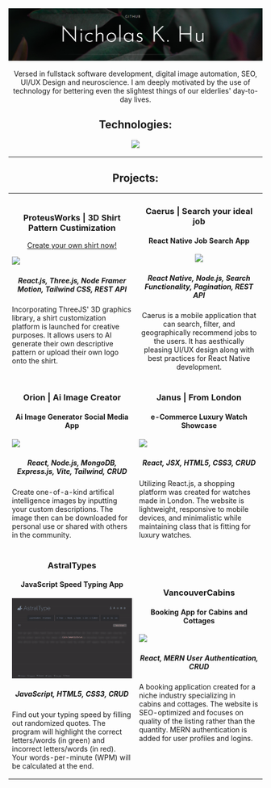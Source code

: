 <link rel="stylesheet" type="text/css" href="style.html">
<img src='GitHub Banner.png' alt="banner"></img>
<p align="center">Versed in fullstack software development, digital image automation, SEO, UI/UX Design and neuroscience. I am deeply motivated by the use of technology for bettering even the slightest things of our elderlies' day-to-day lives.</p>

<h2 align="center">Technologies:</h2>
<p align="center">
  <a href="https://skillicons.dev">
    <img src="https://skillicons.dev/icons?i=javascript,typescript,py,java,react,vue,angular,tailwind,mongodb,express,nodejs,mysql,postgresql,threejs&theme=light" />
  </a>
</p>

---

<h2 align="center">Projects:</h2>

<table>
  <tr>
    <td width="50%">
     <div class="item">
       <h3 align="center">ProteusWorks | 3D Shirt Pattern Custimization</h3>
        <p align="center">
          <a href="https://www.proteusworks.com/">Create your own shirt now!</a>
        </p>
        <img src="proteus-master-gif.gif">
        <h5 align="center">React.js, Three.js, Node Framer Motion, Tailwind CSS, REST API</h5>
        <p>Incorporating ThreeJS' 3D graphics library, a shirt customization platform is launched for creative purposes. It allows users to AI generate           their own descriptive pattern or upload their own logo onto the shirt.</p>
      </div>
    </td>
    <td width="50%">
      <div class="item" align="center">
        <h3 align="center">Caerus | Search your ideal job</h3>
        <h4 align="center">React Native Job Search App</h4>
        <img src="caerus.gif" height="600">
        <h5 align="center">React Native, Node.js, Search Functionality, Pagination, REST API</h5>
        <p>Caerus is a mobile application that can search, filter, and geographically recommend jobs to the users. It has aesthically pleasing UI/UX design along with          best practices for React Native development.</p>
      </div>
    </td>
  </tr>
  <tr>
    <td width="50%">
      <div class="item">
        <h3 align="center">Orion | Ai Image Creator</h3>
        <h4 align="center">Ai Image Generator Social Media App</h4>
        <img src="orion-ai-v3.gif">
        <h5 align="center">React, Node.js, MongoDB, Express.js, Vite, Tailwind, CRUD</h5>
        <p>Create one-of-a-kind artifical intelligence images by inputting your custom descriptions.
          The image then can be downloaded for personal use or shared with others in the community.</p>
      </div>
    </td>
    <td width="50%">
      <div class="item">
        <h3 align="center">Janus | From London</h3>
        <h4 align="center">e-Commerce Luxury Watch Showcase</h4>
        <img src="janus-react-gh.gif">
        <h5 align="center">React, JSX, HTML5, CSS3, CRUD</h5>
        <p>Utilizing React.js, a shopping platform was created for watches made in London. The website is lightweight, responsive to mobile devices, and                       minimalistic while maintaining class that is fitting for luxury watches.  </p>
      </div>
    </td>
  </tr>
  <tr>
    <td width="50%">
      <div class="item">
        <h3 align="center">AstralTypes</h3>
        <h4 align="center">JavaScript Speed Typing App</h4>
        <img src="astral-types-gh-v2.gif">
        <h5 align="center">JavaScript, HTML5, CSS3, CRUD</h5>
        <p>Find out your typing speed by filling out randomized quotes. The program will highlight the correct letters/words (in green) and incorrect letters/words           (in red). Your words-per-minute (WPM) will be calculated at the end.</p>
      </div>
    </td>
    <td width="50%">
      <div class="item">
        <h3 align="center">VancouverCabins</h3>
        <h4 align="center">Booking App for Cabins and Cottages</h4>
        <img src="vancouver-cabins-gh.gif">
        <h5 align="center">React, MERN User Authentication, CRUD</h5>
        <p>A booking application created for a niche industry specializing in cabins and cottages. The website is SEO-optimized and focuses on quality of the               listing rather than the quantity. MERN authentication is added for user profiles and logins.</p>
      </div>
    </td>
  </tr>
</table>

